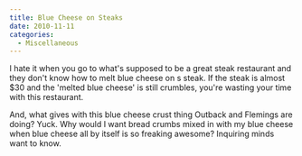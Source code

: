 ```yaml
---
title: Blue Cheese on Steaks
date: 2010-11-11
categories: 
  - Miscellaneous
---
```


I hate it when you go to what's supposed to be a great steak restaurant and they don't know how to melt blue cheese on s steak. If the steak is almost $30 and the 'melted blue cheese' is still crumbles, you're wasting your time with this restaurant.

And, what gives with this blue cheese crust thing Outback and Flemings are doing? Yuck. Why would I want bread crumbs mixed in with my blue cheese when blue cheese all by itself is so freaking awesome? Inquiring minds want to know.
